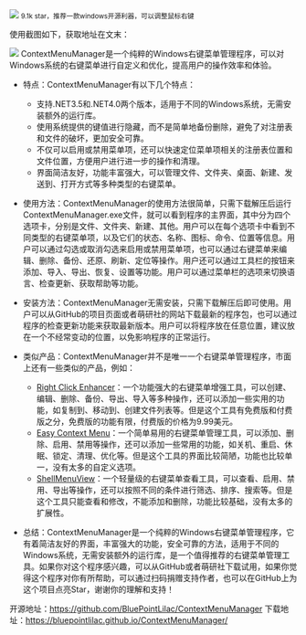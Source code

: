 <img src="/assets/image/240114-BluContextMenuManager-1.png" style="max-width: 70%; height: auto;">
<small>9.1k star，推荐一款windows开源利器，可以调整鼠标右键</small>


使用截图如下，获取地址在文末：

![](/assets/image/240114-BluContextMenuManager-1.png)
ContextMenuManager是一个纯粹的Windows右键菜单管理程序，可以对Windows系统的右键菜单进行自定义和优化，提高用户的操作效率和体验。

- 特点：ContextMenuManager有以下几个特点：
    - 支持.NET3.5和.NET4.0两个版本，适用于不同的Windows系统，无需安装额外的运行库。
    - 使用系统提供的键值进行隐藏，而不是简单地备份删除，避免了对注册表和文件的破坏，更加安全可靠。
    - 不仅可以启用或禁用菜单项，还可以快速定位菜单项相关的注册表位置和文件位置，方便用户进行进一步的操作和清理。
    - 界面简洁友好，功能丰富强大，可以管理文件、文件夹、桌面、新建、发送到、打开方式等多种类型的右键菜单。
    
- 使用方法：ContextMenuManager的使用方法很简单，只需下载解压后运行ContextMenuManager.exe文件，就可以看到程序的主界面，其中分为四个选项卡，分别是文件、文件夹、新建、其他。用户可以在每个选项卡中看到不同类型的右键菜单项，以及它们的状态、名称、图标、命令、位置等信息。用户可以通过勾选或取消勾选来启用或禁用菜单项，也可以通过右键菜单来编辑、删除、备份、还原、刷新、定位等操作。用户还可以通过工具栏的按钮来添加、导入、导出、恢复、设置等功能。用户可以通过菜单栏的选项来切换语言、检查更新、获取帮助等功能。
- 安装方法：ContextMenuManager无需安装，只需下载解压后即可使用。用户可以从GitHub的项目页面或者萌研社的网站下载最新的程序包，也可以通过程序的检查更新功能来获取最新版本。用户可以将程序放在任意位置，建议放在一个不经常变动的位置，以免影响程序的正常运行。
- 类似产品：ContextMenuManager并不是唯一一个右键菜单管理程序，市面上还有一些类似的产品，例如：
    - [Right Click Enhancer](^3^)：一个功能强大的右键菜单增强工具，可以创建、编辑、删除、备份、导出、导入等多种操作，还可以添加一些实用的功能，如复制到、移动到、创建文件列表等。但是这个工具有免费版和付费版之分，免费版的功能有限，付费版的价格为9.99美元。
    - [Easy Context Menu](^4^)：一个简单易用的右键菜单管理工具，可以添加、删除、启用、禁用等操作，还可以添加一些常用的功能，如关机、重启、休眠、锁定、清理、优化等。但是这个工具的界面比较简陋，功能也比较单一，没有太多的自定义选项。
    - [ShellMenuView](^5^)：一个轻量级的右键菜单查看工具，可以查看、启用、禁用、导出等操作，还可以按照不同的条件进行筛选、排序、搜索等。但是这个工具只能查看和修改，不能添加和删除，功能比较基础，没有太多的扩展性。
- 总结：ContextMenuManager是一个纯粹的Windows右键菜单管理程序，它有着简洁友好的界面，丰富强大的功能，安全可靠的方法，适用于不同的Windows系统，无需安装额外的运行库，是一个值得推荐的右键菜单管理工具。如果你对这个程序感兴趣，可以从GitHub或者萌研社下载试用，如果你觉得这个程序对你有所帮助，可以通过扫码捐赠支持作者，也可以在GitHub上为这个项目点亮Star，谢谢你的理解和支持！

开源地址：https://github.com/BluePointLilac/ContextMenuManager
下载地址：https://bluepointlilac.github.io/ContextMenuManager/
